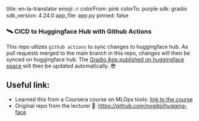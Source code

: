 title: en-la-translator
emoji: 🔥
colorFrom: pink
colorTo: purple
sdk: gradio
sdk_version: 4.24.0
app_file: app.py
pinned: false


### 🛰️ CICD to Huggingface Hub with Github Actions

This repo utlizes `github actions` to sync changes to huggingface hub. As pull requests merged to the main branch in this repo, changes will then be synced on huggingface hub. The [Gradio App published on huggingface space](https://huggingface.co/spaces/MenaWANG/english-to-latin) will then be updated automatically. 😎

## Useful link: 

* Learned this from a Coursera course on MLOps tools: [link to the course](https://www.coursera.org/learn/mlops-mlflow-huggingface-duke)
* Original repo from the lecturer 🌹: https://github.com/nogibjj/hugging-face
